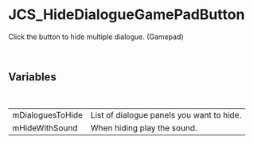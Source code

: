 <div id="content-header">
  <h1>JCS_HideDialogueGamePadButton</h1>
</div>

<p>
  Click the button to hide multiple dialogue. (Gamepad)
</p>


<br/>
<h2>Variables</h2>
<br/>

<table>
  <tr>
    <td>mDialoguesToHide</td>
    <td>List of dialogue panels you want to hide.</td>
  </tr>
  <tr>
    <td>mHideWithSound</td>
    <td>When hiding play the sound.</td>
  </tr>
</table>
